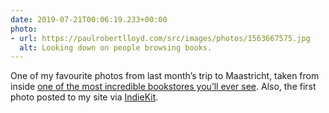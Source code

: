 ```yaml
---
date: 2019-07-21T00:06:19.233+00:00
photo:
- url: https://paulrobertlloyd.com/src/images/photos/1563667575.jpg
  alt: Looking down on people browsing books.
---
```

One of my favourite photos from last month’s trip to Maastricht, taken from inside [one of the most incredible bookstores you’ll ever see](https://www.atlasobscura.com/places/selexyz-dominicanen). Also, the first photo posted to my site via [IndieKit](https://paulrobertlloyd.github.io/indiekit/).
